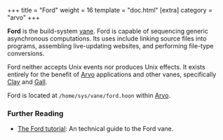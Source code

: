 +++
title = "Ford"
weight = 16
template = "doc.html"
[extra]
category = "arvo"
+++

**Ford** is the build-system [vane](../vane). Ford is capable of sequencing generic asynchronous computations. Its uses include linking source files into programs, assembling live-updating websites, and performing file-type conversions.

Ford neither accepts Unix events nor produces Unix effects. It exists entirely for the benefit of [Arvo](../arvo) applications and other vanes, specifically [Clay](../clay) and [Gall](../gall).

Ford is located at `/home/sys/vane/ford.hoon` within [Arvo](../arvo).

### Further Reading

- [The Ford tutorial](@/docs/tutorials/arvo/ford.md): An technical guide to the Ford vane.
